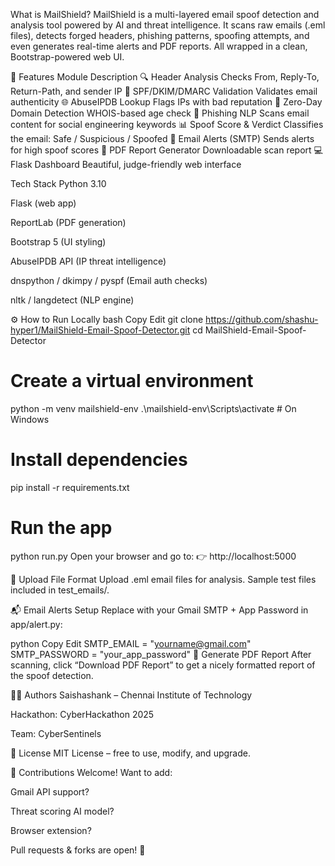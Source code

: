 What is MailShield?
MailShield is a multi-layered email spoof detection and analysis tool powered by AI and threat intelligence. It scans raw emails (.eml files), detects forged headers, phishing patterns, spoofing attempts, and even generates real-time alerts and PDF reports. All wrapped in a clean, Bootstrap-powered web UI.

🎯 Features
Module	Description
🔍 Header Analysis	Checks From, Reply-To, Return-Path, and sender IP
🔐 SPF/DKIM/DMARC Validation	Validates email authenticity
🌐 AbuseIPDB Lookup	Flags IPs with bad reputation
📆 Zero-Day Domain Detection	WHOIS-based age check
🧠 Phishing NLP	Scans email content for social engineering keywords
📊 Spoof Score & Verdict	Classifies the email: Safe / Suspicious / Spoofed
📨 Email Alerts (SMTP)	Sends alerts for high spoof scores
📄 PDF Report Generator	Downloadable scan report
💻 Flask Dashboard	Beautiful, judge-friendly web interface

 Tech Stack
Python 3.10

Flask (web app)

ReportLab (PDF generation)

Bootstrap 5 (UI styling)

AbuseIPDB API (IP threat intelligence)

dnspython / dkimpy / pyspf (Email auth checks)

nltk / langdetect (NLP engine)

⚙️ How to Run Locally
bash
Copy
Edit
git clone https://github.com/shashu-hyper1/MailShield-Email-Spoof-Detector.git
cd MailShield-Email-Spoof-Detector

# Create a virtual environment
python -m venv mailshield-env
.\mailshield-env\Scripts\activate     # On Windows

# Install dependencies
pip install -r requirements.txt

# Run the app
python run.py
Open your browser and go to:
👉 http://localhost:5000

📂 Upload File Format
Upload .eml email files for analysis. Sample test files included in test_emails/.

📬 Email Alerts Setup
Replace with your Gmail SMTP + App Password in app/alert.py:

python
Copy
Edit
SMTP_EMAIL = "yourname@gmail.com"
SMTP_PASSWORD = "your_app_password"
🧾 Generate PDF Report
After scanning, click “Download PDF Report” to get a nicely formatted report of the spoof detection.

🧑‍💻 Authors
Saishashank – Chennai Institute of Technology

Hackathon: CyberHackathon 2025

Team: CyberSentinels

📄 License
MIT License – free to use, modify, and upgrade.

🙌 Contributions Welcome!
Want to add:

Gmail API support?

Threat scoring AI model?

Browser extension?

Pull requests & forks are open! 👾

